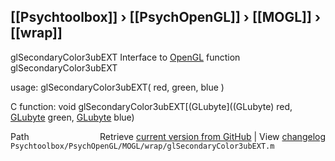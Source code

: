 ## [[Psychtoolbox]] &#8250; [[PsychOpenGL]] &#8250; [[MOGL]] &#8250; [[wrap]]

glSecondaryColor3ubEXT  Interface to [OpenGL](OpenGL) function glSecondaryColor3ubEXT  
  
usage:  glSecondaryColor3ubEXT( red, green, blue )  
  
C function:  void glSecondaryColor3ubEXT[(GLubyte]((GLubyte) red, [GLubyte](GLubyte) green, [GLubyte](GLubyte) blue)  




<div class="code_header" style="text-align:right;">
  <span style="float:left;">Path&nbsp;&nbsp;</span> <span class="counter">Retrieve <a href=
  "https://raw.github.com/Psychtoolbox-3/Psychtoolbox-3/beta/Psychtoolbox/PsychOpenGL/MOGL/wrap/glSecondaryColor3ubEXT.m">current version from GitHub</a> | View <a href=
  "https://github.com/Psychtoolbox-3/Psychtoolbox-3/commits/beta/Psychtoolbox/PsychOpenGL/MOGL/wrap/glSecondaryColor3ubEXT.m">changelog</a></span>
</div>
<div class="code">
  <code>Psychtoolbox/PsychOpenGL/MOGL/wrap/glSecondaryColor3ubEXT.m</code>
</div>

